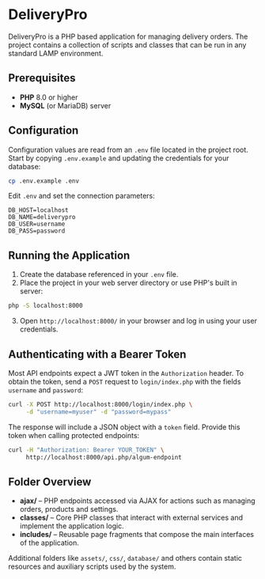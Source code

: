 # DeliveryPro

DeliveryPro is a PHP based application for managing delivery orders. The project
contains a collection of scripts and classes that can be run in any standard
LAMP environment.

## Prerequisites

- **PHP** 8.0 or higher
- **MySQL** (or MariaDB) server

## Configuration

Configuration values are read from an `.env` file located in the project root.
Start by copying `.env.example` and updating the credentials for your database:

```bash
cp .env.example .env
```

Edit `.env` and set the connection parameters:

```env
DB_HOST=localhost
DB_NAME=deliverypro
DB_USER=username
DB_PASS=password
```

## Running the Application

1. Create the database referenced in your `.env` file.
2. Place the project in your web server directory or use PHP's built in server:

```bash
php -S localhost:8000
```

3. Open `http://localhost:8000/` in your browser and log in using your user credentials.

## Authenticating with a Bearer Token

Most API endpoints expect a JWT token in the `Authorization` header. To obtain
the token, send a `POST` request to `login/index.php` with the fields
`username` and `password`:

```bash
curl -X POST http://localhost:8000/login/index.php \
     -d "username=myuser" -d "password=mypass"
```

The response will include a JSON object with a `token` field. Provide this token
when calling protected endpoints:

```bash
curl -H "Authorization: Bearer YOUR_TOKEN" \
     http://localhost:8000/api.php/algum-endpoint
```

## Folder Overview

- **ajax/** – PHP endpoints accessed via AJAX for actions such as managing
  orders, products and settings.
- **classes/** – Core PHP classes that interact with external services and
  implement the application logic.
- **includes/** – Reusable page fragments that compose the main interfaces of
  the application.

Additional folders like `assets/`, `css/`, `database/` and others contain
static resources and auxiliary scripts used by the system.

